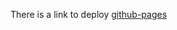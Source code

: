 There is a link to deploy [github-pages ](http://MrBogdan007.github.io/bof-frontend-project-advanced)